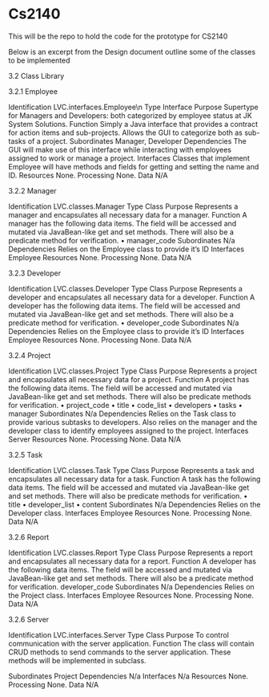 Cs2140
======

This will be the repo to hold the code for the prototype for CS2140

Below is an excerpt from the Design document outline some of the classes to be implemented 

3.2 Class Library

3.2.1 Employee

Identification	LVC.interfaces.Employee\n
Type	Interface
Purpose	Supertype for Managers and Developers: both categorized by employee status at JK System Solutions.
Function	Simply a Java interface that provides a contract for action items and sub-projects.  Allows the GUI to categorize both as sub-tasks of a project.
Subordinates	Manager, Developer
Dependencies	The GUI will make use of this interface while interacting with employees assigned to work or manage a project.
Interfaces	Classes that implement Employee will have methods and fields for getting and setting the name and ID.
Resources	None.
Processing	None.
Data	N/A

3.2.2 Manager

Identification	LVC.classes.Manager
Type	Class
Purpose	Represents a manager and encapsulates all necessary data for a manager.
Function	A manager has the following data items. The field will be accessed and mutated via JavaBean-like get and set methods. There will also be a predicate method for verification.
•	manager_code
Subordinates	N/a
Dependencies	Relies on the Employee class to provide it’s ID
Interfaces	Employee
Resources	None.
Processing	None.
Data	N/A

3.2.3 Developer

Identification	LVC.classes.Developer
Type	Class
Purpose	Represents a developer and encapsulates all necessary data for a developer.
Function	A developer has the following data items. The field will be accessed and mutated via JavaBean-like get and set methods. There will also be a predicate method for verification.
•	developer_code
Subordinates	N/a
Dependencies	Relies on the Employee class to provide it’s ID
Interfaces	Employee
Resources	None.
Processing	None.
Data	N/A


3.2.4 Project

Identification	LVC.classes.Project
Type	Class
Purpose	Represents a project and encapsulates all necessary data for a project.
Function	A project has the following data items. The field will be accessed and mutated via JavaBean-like get and set methods. There will also be predicate methods for verification.
•	project_code
•	title 
•	code_list
•	developers
•	tasks
•	manager
Subordinates	N/a
Dependencies	Relies on the Task class to provide various subtasks to developers. Also relies on the manager and the developer class to identify employees assigned to the project.
Interfaces	Server
Resources	None.
Processing	None.
Data	N/A


3.2.5 Task

Identification	LVC.classes.Task
Type	Class
Purpose	Represents a task and encapsulates all necessary data for a task.
Function	A task has the following data items. The field will be accessed and mutated via JavaBean-like get and set methods. There will also be predicate methods for verification.
•	title
•	developer_list
•	content
Subordinates	N/a
Dependencies	Relies on the Developer class.
Interfaces	Employee
Resources	None.
Processing	None.
Data	N/A

3.2.6 Report

Identification	LVC.classes.Report
Type	Class
Purpose	Represents a report and encapsulates all necessary data for a report.
Function	A developer has the following data items. The field will be accessed and mutated via JavaBean-like get and set methods. There will also be a predicate method for verification.
developer_code
Subordinates	N/a
Dependencies	Relies on the Project class.
Interfaces	Employee
Resources	None.
Processing	None.
Data	N/A


3.2.6 Server

Identification	LVC.interfaces.Server
Type	Class
Purpose	To control communication with the server application.
Function	The class will contain CRUD methods to send commands to the server application. These methods will be implemented in subclass. 

Subordinates	Project
Dependencies	N/a
Interfaces	N/a
Resources	None.
Processing	None.
Data	N/A

